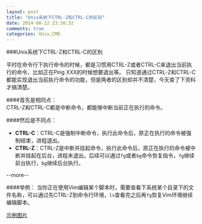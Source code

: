 ```yaml
---
layout: post
title: "Unix系统下CTRL-Z和CTRL-C的区别"
date: 2014-08-22 23:38:32
comments: true
categories: Unix,CMD
---
```


###Unix系统下CTRL-Z和CTRL-C的区别

平时在命令行下执行命令的时候，都是习惯用CTRL-Z或者CTRL-C来退出当前执行的命令，比如正在Ping XXX的时候想要退出等。
只知道通过CTRL-Z和CTRL-C都能实现退出当前执行命令的功能，但是两者的区别却并不清楚，今天查了下资料才搞清楚。

####首先是相同点：     
CTRL-Z和CTRL-C都是中断命令，都能够中断当前正在执行的命令。

####然后是不同点：     
+ **CTRL-C**：CTRL-C是强制中断命令，执行此命令后，原正在执行的命令被强制结束，进程退出。   
+ **CTRL-Z**：CTRL-Z是中断并挂起命令，执行此命令后，原正在执行的命令被中断并挂起在后台，进程未退出。后续可以通过`fg`或者`bg`命令恢复指令，`fg`继续前台执行，`bg`继续后台执行。  

--more--

####举例： 
当你正在使用Vim编辑某个脚本时，需要查看下系统某个目录下的文件名称，可以通过先CTRL-Z到命令行环境，`ls`查看完之后再`fg`恢复Vim环境继续编辑脚本。

[示例图片][p1]

[p1]:http://ww3.sinaimg.cn/mw690/6b995d17gw1ejlw707sc5g20i00c5b2a.gif
